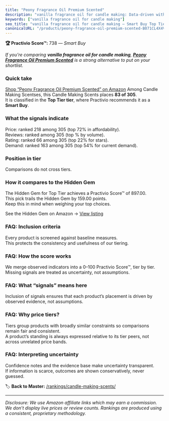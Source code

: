 ```yaml
---
title: "Peony Fragrance Oil Premium Scented"
description: "vanilla fragrance oil for candle making: Data-driven within Top Tier ranking using the Practivio Score™. Positioned by quality, value, demand, findability, mom…"
keywords: ["vanilla fragrance oil for candle making"]
seo_title: "vanilla fragrance oil for candle making — Smart Buy Top Tier (2025)"
canonicalURL: "/products/peony-fragrance-oil-premium-scented-B071CL4X4V/"
---
```


**🏆 Practivio Score™:** 738 — _Smart Buy_


*If you're comparing **vanilla fragrance oil for candle making**, **[Peony Fragrance Oil Premium Scented](https://www.amazon.com/dp/B071CL4X4V?tag=practivio-20)** is a strong alternative to put on your shortlist.*
### Quick take
[Shop “Peony Fragrance Oil Premium Scented” on Amazon](https://www.amazon.com/dp/B071CL4X4V?tag=practivio-20)
Among Candle Making Scentses, this Candle Making Scents places **83 of 305**.  
It is classified in the **Top Tier tier**, where Practivio recommends it as a **Smart Buy**.

### What the signals indicate
Price: ranked 218 among 305 (top 72% in affordability).  
Reviews: ranked  among 305 (top % by volume).  
Rating: ranked 66 among 305 (top 22% for stars).  
Demand: ranked 163 among 305 (top 54% for current demand).

### Position in tier
Comparisons do not cross tiers.

### How it compares to the Hidden Gem
The Hidden Gem for Top Tier achieves a Practivio Score™ of 897.00.  
This pick trails the Hidden Gem by 159.00 points.  
Keep this in mind when weighing your top choices.  

See the Hidden Gem on Amazon → [View listing](https://www.amazon.com/dp/B07WRDQ373?tag=practivio-20)

### FAQ: Inclusion criteria
Every product is screened against baseline measures.  
This protects the consistency and usefulness of our tiering.

### FAQ: How the score works
We merge observed indicators into a 0–100 Practivio Score™, tier by tier.  
Missing signals are treated as uncertainty, not assumptions.

### FAQ: What “signals” means here
Inclusion of signals ensures that each product’s placement is driven by observed evidence, not assumptions.

### FAQ: Why price tiers?
Tiers group products with broadly similar constraints so comparisons remain fair and consistent.  
A product’s standing is always expressed relative to its tier peers, not across unrelated price bands.

### FAQ: Interpreting uncertainty
Confidence notes and the evidence base make uncertainty transparent.  
If information is scarce, outcomes are shown conservatively, never guessed.


🏷️ **Back to Master:** [/rankings/candle-making-scents/](/rankings/candle-making-scents/)

---
_Disclosure: We use Amazon affiliate links which may earn a commission. We don’t display live prices or review counts. Rankings are produced using a consistent, proprietary methodology._
